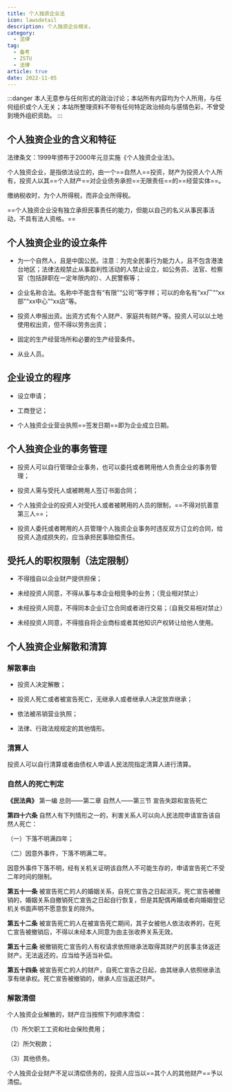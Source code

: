 ```yaml
---
title: 个人独资企业法
icon: lawsdetail
description: 个人独资企业相关。
category:
  - 法律
tag:
  - 备考
  - ZSTU
  - 法律
article: true
date: 2022-11-05
---
```

:::danger
本人无意参与任何形式的政治讨论；本站所有内容均为个人所用，与任何组织或个人无关；本站所整理资料不带有任何特定政治倾向与感情色彩，不曾受到境外组织资助。
:::


## 个人独资企业的含义和特征

法律条文：1999年颁布于2000年元旦实施《个人独资企业法》。

个人独资企业，是指依法设立的，由一个==自然人==投资，财产为投资人个人所有，投资人以其==个人财产==对企业债务承担==无限责任==的==经营实体==。

缴纳税收时，为个人所得税，而非企业所得税。

==个人独资企业没有独立承担民事责任的能力，但能以自己的名义从事民事活动，不具有法人资格。==

## 个人独资企业的设立条件

+ 为一个自然人，且是中国公民。注意：为完全民事行为能力人，且不包含港澳台地区；法律法规禁止从事盈利性活动的人禁止设立，如公务员、法官、检察官（包括辞职在一定年限内的）、人民警察等；

+ 企业名称合法。名称中不能含有“有限”“公司”等字样；可以的命名有“xx厂”“xx部”“xx中心”“xx店”等。

+ 投资人申报出资。出资方式有个人财产、家庭共有财产等。投资人可以以土地使用权出资，但不得以劳务出资；

+ 固定的生产经营场所和必要的生产经营条件。

+ 从业人员。

## 企业设立的程序

+ 设立申请；

+ 工商登记；

+ 个人独资企业营业执照==签发日期==即为企业成立日期。

## 个人独资企业的事务管理

+ 投资人可以自行管理企业事务，也可以委托或者聘用他人负责企业的事务管理；

+ 投资人需与受托人或被聘用人签订书面合同；

+ 个人独资企业的投资人对受托人或者被聘用的人员的限制，==不得对抗善意第三人==；

+ 投资人委托或者聘用的人员管理个人独资企业事务时违反双方订立的合同，给投资人造成损失的，应当承担民事赔偿责任。

## 受托人的职权限制（法定限制）

+ 不得擅自以企业财产提供担保；

+ 未经投资人同意，不得从事与本企业相竞争的业务；（竞业相对禁止）

+ 未经投资人同意，不得同本企业订立合同或者进行交易；（自我交易相对禁止）

+ 未经投资人同意，不得擅自将企业商标或者其他知识产权转让给他人使用。

## 个人独资企业解散和清算

### 解散事由
+ 投资人决定解散；

+ 投资人死亡或者被宣告死亡，无继承人或者继承人决定放弃继承；

+ 依法被吊销营业执照；

+ 法律、行政法规规定的其他情形。

### 清算人
投资人可以自行清算或者由债权人申请人民法院指定清算人进行清算。

### 自然人的死亡判定

**《民法典》** 第一编 总则——第二章 自然人——第三节 宣告失踪和宣告死亡

**第四十六条** 自然人有下列情形之一的，利害关系人可以向人民法院申请宣告该自然人死亡：

（一）下落不明满四年；

（二）因意外事件，下落不明满二年。

因意外事件下落不明，经有关机关证明该自然人不可能生存的，申请宣告死亡不受二年时间的限制。

**第五十一条** 被宣告死亡的人的婚姻关系，自死亡宣告之日起消灭。死亡宣告被撤销的，婚姻关系自撤销死亡宣告之日起自行恢复，但是其配偶再婚或者向婚姻登记机关书面声明不愿意恢复的除外。

**第五十二条** 被宣告死亡的人在被宣告死亡期间，其子女被他人依法收养的，在死亡宣告被撤销后，不得以未经本人同意为由主张收养关系无效。

**第五十三条** 被撤销死亡宣告的人有权请求依照继承法取得其财产的民事主体返还财产。无法返还的，应当给予适当补偿。

**第五十四条** 被宣告死亡的人的财产，自死亡宣告之日起，由其继承人依照继承法享有继承权。死亡宣告被撤销的，继承人应当返还财产。

### 解散清偿

个人独资企业解散的，财产应当按照下列顺序清偿：

（1）所欠职工工资和社会保险费用；

（2）所欠税款；

（3）其他债务。

个人独资企业财产不足以清偿债务的，投资人应当以==其个人的其他财产==予以清偿。



